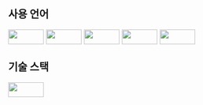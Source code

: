 사용 언어
---------------------------------------
<img style="width:72px; height:30px;" src="https://img.shields.io/badge/Java-007396?style=flat&logo=OpenJDK&logoColor=white"/><img style="width:72px; height:30px; padding-left:5px;" src="https://img.shields.io/badge/mysql-4479A1.svg?style=for-the-badge&logo=mysql&logoColor=white"/><img style="width:72px; height:30px; padding-left:5px;" src="https://img.shields.io/badge/typescript-%23007ACC.svg?style=for-the-badge&logo=typescript&logoColor=white"/><img style="width:72px; height:30px; padding-left:5px;" src="https://img.shields.io/badge/javascript-%23323330.svg?style=for-the-badge&logo=javascript&logoColor=%23F7DF1E"/><img style="width:72px; height:30px; padding-left:5px;" src="https://img.shields.io/badge/html5-%23E34F26.svg?style=for-the-badge&logo=html5&logoColor=white"/>

기술 스택
---------------------------------------
<img style="width:72px; height:30px;" src="https://img.shields.io/badge/Redis-DC382D?style=for-the-badge&logo=redis&logoColor=white"/>